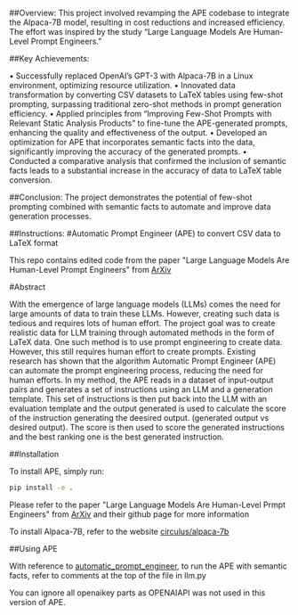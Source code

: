 ##Overview:
This project involved revamping the APE codebase to integrate the Alpaca-7B model, resulting in cost reductions and increased efficiency. The effort was inspired by the study “Large Language Models Are Human-Level Prompt Engineers.”

##Key Achievements:

 • Successfully replaced OpenAI’s GPT-3 with Alpaca-7B in a Linux environment, optimizing resource utilization.
 • Innovated data transformation by converting CSV datasets to LaTeX tables using few-shot prompting, surpassing traditional zero-shot methods in prompt generation efficiency.
 • Applied principles from “Improving Few-Shot Prompts with Relevant Static Analysis Products” to fine-tune the APE-generated prompts, enhancing the quality and effectiveness of the output.
 • Developed an optimization for APE that incorporates semantic facts into the data, significantly improving the accuracy of the generated prompts.
 • Conducted a comparative analysis that confirmed the inclusion of semantic facts leads to a substantial increase in the accuracy of data to LaTeX table conversion.

##Conclusion:
The project demonstrates the potential of few-shot prompting combined with semantic facts to automate and improve data generation processes.

##Instructions:
#Automatic Prompt Engineer (APE) to convert CSV data to LaTeX format

This repo contains edited code from the paper "Large Language Models Are Human-Level Prompt Engineers" from [ArXiv](https://arxiv.org/abs/2211.01910)

#Abstract

With the emergence of large language models (LLMs) comes the need for large amounts of data to train these LLMs. However, creating such data is tedious and requires lots of human effort. The project goal was to create realistic data for LLM training through automated methods in the form of LaTeX data. One such method is to use prompt engineering to create data. However, this still requires human effort to create prompts. 
Existing research has shown that the algorithm Automatic Prompt Engineer (APE) can automate the prompt engineering process, reducing the need for human efforts. 
In my method, the APE reads in a dataset of input-output pairs and generates a set of instructions using an LLM and a generation template. This set of instructions is then put back into the LLM with an evaluation template and the output generated is used to calculate the score of the instruction generating the deesired output. (generated output vs desired output). The score is then used to score the generated instructions and the best ranking one is the best generated instruction.


##Installation

To install APE, simply run:

```bash
pip install -e .
```

Please refer to the paper "Large Language Models Are Human-Level Prmpt Engineers" from [ArXiv](https://arxiv.org/abs/2211.01910) and their github page for more information

To install Alpaca-7B, refer to the website [circulus/alpaca-7b](https://huggingface.co/circulus/alpaca-7b)

##Using APE

With reference to [automatic_prompt_engineer](https://github.com/keirp/automatic_prompt_engineer/blob/main/README.md#using-ape), to run the APE with semantic facts, refer to comments at the top of the file in llm.py


You can ignore all openaikey parts as OPENAIAPI was not used in this version of APE.
